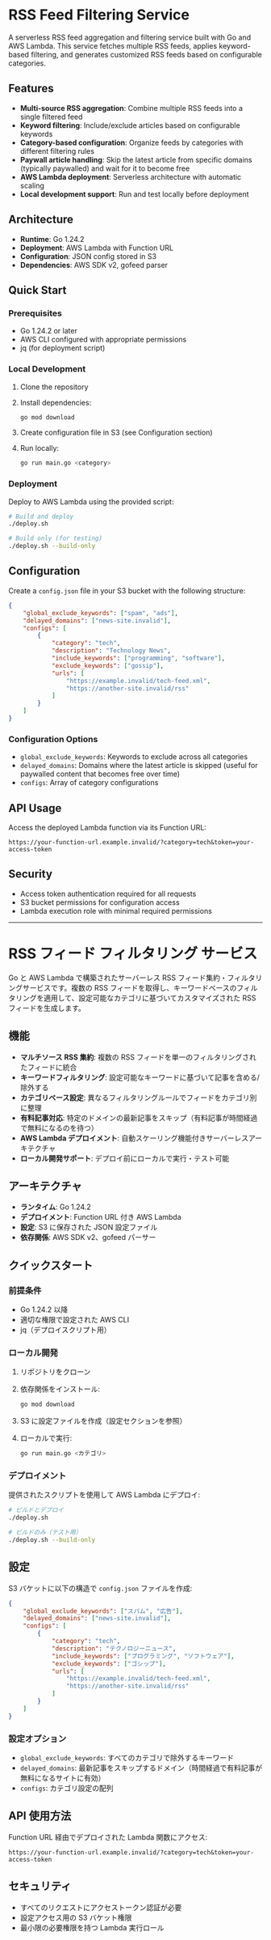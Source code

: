 # RSS Feed Filtering Service

A serverless RSS feed aggregation and filtering service built with Go and AWS Lambda. This service fetches multiple RSS feeds, applies keyword-based filtering, and generates customized RSS feeds based on configurable categories.

## Features

- **Multi-source RSS aggregation**: Combine multiple RSS feeds into a single filtered feed
- **Keyword filtering**: Include/exclude articles based on configurable keywords
- **Category-based configuration**: Organize feeds by categories with different filtering rules
- **Paywall article handling**: Skip the latest article from specific domains (typically paywalled) and wait for it to become free
- **AWS Lambda deployment**: Serverless architecture with automatic scaling
- **Local development support**: Run and test locally before deployment

## Architecture

- **Runtime**: Go 1.24.2
- **Deployment**: AWS Lambda with Function URL
- **Configuration**: JSON config stored in S3
- **Dependencies**: AWS SDK v2, gofeed parser

## Quick Start

### Prerequisites

- Go 1.24.2 or later
- AWS CLI configured with appropriate permissions
- jq (for deployment script)

### Local Development

1. Clone the repository
2. Install dependencies:
   ```bash
   go mod download
   ```

3. Create configuration file in S3 (see Configuration section)

4. Run locally:
   ```bash
   go run main.go <category>
   ```

### Deployment

Deploy to AWS Lambda using the provided script:

```bash
# Build and deploy
./deploy.sh

# Build only (for testing)
./deploy.sh --build-only
```

## Configuration

Create a `config.json` file in your S3 bucket with the following structure:

```json
{
    "global_exclude_keywords": ["spam", "ads"],
    "delayed_domains": ["news-site.invalid"],
    "configs": [
        {
            "category": "tech",
            "description": "Technology News",
            "include_keywords": ["programming", "software"],
            "exclude_keywords": ["gossip"],
            "urls": [
                "https://example.invalid/tech-feed.xml",
                "https://another-site.invalid/rss"
            ]
        }
    ]
}
```

### Configuration Options

- `global_exclude_keywords`: Keywords to exclude across all categories
- `delayed_domains`: Domains where the latest article is skipped (useful for paywalled content that becomes free over time)
- `configs`: Array of category configurations

## API Usage

Access the deployed Lambda function via its Function URL:

```
https://your-function-url.example.invalid/?category=tech&token=your-access-token
```

## Security

- Access token authentication required for all requests
- S3 bucket permissions for configuration access
- Lambda execution role with minimal required permissions

---

# RSS フィード フィルタリング サービス

Go と AWS Lambda で構築されたサーバーレス RSS フィード集約・フィルタリングサービスです。複数の RSS フィードを取得し、キーワードベースのフィルタリングを適用して、設定可能なカテゴリに基づいてカスタマイズされた RSS フィードを生成します。

## 機能

- **マルチソース RSS 集約**: 複数の RSS フィードを単一のフィルタリングされたフィードに統合
- **キーワードフィルタリング**: 設定可能なキーワードに基づいて記事を含める/除外する
- **カテゴリベース設定**: 異なるフィルタリングルールでフィードをカテゴリ別に整理
- **有料記事対応**: 特定のドメインの最新記事をスキップ（有料記事が時間経過で無料になるのを待つ）
- **AWS Lambda デプロイメント**: 自動スケーリング機能付きサーバーレスアーキテクチャ
- **ローカル開発サポート**: デプロイ前にローカルで実行・テスト可能

## アーキテクチャ

- **ランタイム**: Go 1.24.2
- **デプロイメント**: Function URL 付き AWS Lambda
- **設定**: S3 に保存された JSON 設定ファイル
- **依存関係**: AWS SDK v2、gofeed パーサー

## クイックスタート

### 前提条件

- Go 1.24.2 以降
- 適切な権限で設定された AWS CLI
- jq（デプロイスクリプト用）

### ローカル開発

1. リポジトリをクローン
2. 依存関係をインストール:
   ```bash
   go mod download
   ```

3. S3 に設定ファイルを作成（設定セクションを参照）

4. ローカルで実行:
   ```bash
   go run main.go <カテゴリ>
   ```

### デプロイメント

提供されたスクリプトを使用して AWS Lambda にデプロイ:

```bash
# ビルドとデプロイ
./deploy.sh

# ビルドのみ（テスト用）
./deploy.sh --build-only
```

## 設定

S3 バケットに以下の構造で `config.json` ファイルを作成:

```json
{
    "global_exclude_keywords": ["スパム", "広告"],
    "delayed_domains": ["news-site.invalid"],
    "configs": [
        {
            "category": "tech",
            "description": "テクノロジーニュース",
            "include_keywords": ["プログラミング", "ソフトウェア"],
            "exclude_keywords": ["ゴシップ"],
            "urls": [
                "https://example.invalid/tech-feed.xml",
                "https://another-site.invalid/rss"
            ]
        }
    ]
}
```

### 設定オプション

- `global_exclude_keywords`: すべてのカテゴリで除外するキーワード
- `delayed_domains`: 最新記事をスキップするドメイン（時間経過で有料記事が無料になるサイトに有効）
- `configs`: カテゴリ設定の配列

## API 使用方法

Function URL 経由でデプロイされた Lambda 関数にアクセス:

```
https://your-function-url.example.invalid/?category=tech&token=your-access-token
```

## セキュリティ

- すべてのリクエストにアクセストークン認証が必要
- 設定アクセス用の S3 バケット権限
- 最小限の必要権限を持つ Lambda 実行ロール